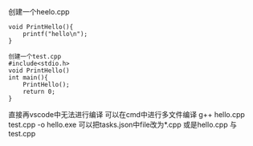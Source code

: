创建一个heelo.cpp
```#include<stdio.h>
void PrintHello(){
    printf("hello\n");
}

创建一个test.cpp
#include<stdio.h>
void PrintHello()
int main(){
    PrintHello();
    return 0;
}
```
直接再vscode中无法进行编译
可以在cmd中进行多文件编译
g++ hello.cpp test.cpp -o hello.exe
可以把tasks.json中file改为*.cpp 或是hello.cpp 与 test.cpp